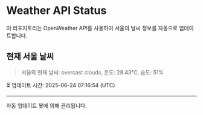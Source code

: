 
# Weather API Status

이 리포지토리는 OpenWeather API를 사용하여 서울의 날씨 정보를 자동으로 업데이트합니다.

## 현재 서울 날씨
> 서울의 현재 날씨: overcast clouds, 온도: 28.43°C, 습도: 51%

⏳ 업데이트 시간: 2025-06-24 07:16:54 (UTC)

---
자동 업데이트 봇에 의해 관리됩니다.
